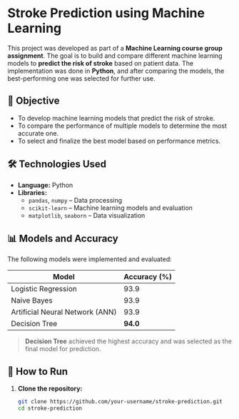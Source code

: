 # Stroke Prediction using Machine Learning

This project was developed as part of a **Machine Learning course group assignment**. The goal is to build and compare different machine learning models to **predict the risk of stroke** based on patient data. The implementation was done in **Python**, and after comparing the models, the best-performing one was selected for further use.

## 📌 Objective

- To develop machine learning models that predict the risk of stroke.
- To compare the performance of multiple models to determine the most accurate one.
- To select and finalize the best model based on performance metrics.

## 🛠 Technologies Used

- **Language:** Python
- **Libraries:**
  - `pandas`, `numpy` – Data processing
  - `scikit-learn` – Machine learning models and evaluation
  - `matplotlib`, `seaborn` – Data visualization

## 📊 Models and Accuracy

The following models were implemented and evaluated:

| Model                      | Accuracy (%) |
|---------------------------|--------------|
| Logistic Regression        | 93.9         |
| Naive Bayes                | 93.9         |
| Artificial Neural Network (ANN) | 93.9   |
| Decision Tree              | **94.0**     |

> **Decision Tree** achieved the highest accuracy and was selected as the final model for prediction.

## 🚀 How to Run

1. **Clone the repository:**
   ```bash
   git clone https://github.com/your-username/stroke-prediction.git
   cd stroke-prediction
